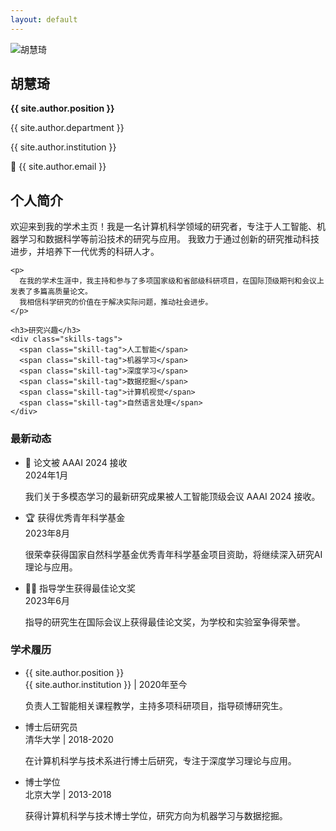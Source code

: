 ```yaml
---
layout: default
---
```


<div class="profile-section">
  <div class="profile-image">
    <img src="{{ '/assets/images/profile.jpg' | relative_url }}" alt="胡慧琦" />
    <h2>胡慧琦</h2>
    <p><strong>{{ site.author.position }}</strong></p>
    <p>{{ site.author.department }}</p>
    <p>{{ site.author.institution }}</p>
    <p>📧 {{ site.author.email }}</p>
  </div>
  
  <div class="profile-info">
    <h2>个人简介</h2>
    <p>
      欢迎来到我的学术主页！我是一名计算机科学领域的研究者，专注于人工智能、机器学习和数据科学等前沿技术的研究与应用。
      我致力于通过创新的研究推动科技进步，并培养下一代优秀的科研人才。
    </p>
    
    <p>
      在我的学术生涯中，我主持和参与了多项国家级和省部级科研项目，在国际顶级期刊和会议上发表了多篇高质量论文。
      我相信科学研究的价值在于解决实际问题，推动社会进步。
    </p>

    <h3>研究兴趣</h3>
    <div class="skills-tags">
      <span class="skill-tag">人工智能</span>
      <span class="skill-tag">机器学习</span>
      <span class="skill-tag">深度学习</span>
      <span class="skill-tag">数据挖掘</span>
      <span class="skill-tag">计算机视觉</span>
      <span class="skill-tag">自然语言处理</span>
    </div>
  </div>
</div>

<div class="content-card">
  <h3>最新动态</h3>
  <ul class="item-list">
    <li>
      <div class="item-title">🎉 论文被 AAAI 2024 接收</div>
      <div class="item-meta">2024年1月</div>
      <p>我们关于多模态学习的最新研究成果被人工智能顶级会议 AAAI 2024 接收。</p>
    </li>
    <li>
      <div class="item-title">🏆 获得优秀青年科学基金</div>
      <div class="item-meta">2023年8月</div>
      <p>很荣幸获得国家自然科学基金优秀青年科学基金项目资助，将继续深入研究AI理论与应用。</p>
    </li>
    <li>
      <div class="item-title">👨‍🎓 指导学生获得最佳论文奖</div>
      <div class="item-meta">2023年6月</div>
      <p>指导的研究生在国际会议上获得最佳论文奖，为学校和实验室争得荣誉。</p>
    </li>
  </ul>
</div>

<div class="content-card">
  <h3>学术履历</h3>
  <ul class="item-list">
    <li>
      <div class="item-title">{{ site.author.position }}</div>
      <div class="item-meta">{{ site.author.institution }} | 2020年至今</div>
      <p>负责人工智能相关课程教学，主持多项科研项目，指导硕博研究生。</p>
    </li>
    <li>
      <div class="item-title">博士后研究员</div>
      <div class="item-meta">清华大学 | 2018-2020</div>
      <p>在计算机科学与技术系进行博士后研究，专注于深度学习理论与应用。</p>
    </li>
    <li>
      <div class="item-title">博士学位</div>
      <div class="item-meta">北京大学 | 2013-2018</div>
      <p>获得计算机科学与技术博士学位，研究方向为机器学习与数据挖掘。</p>
    </li>
  </ul>
</div>
